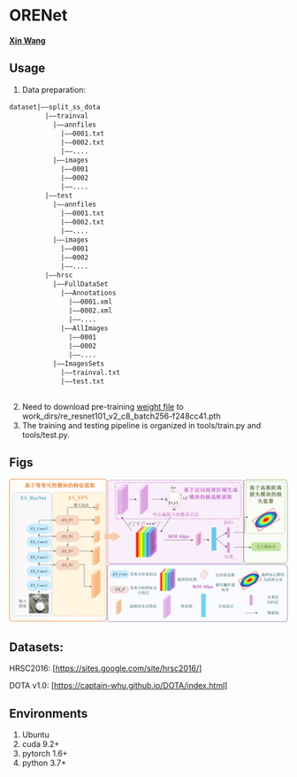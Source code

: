 # ORENet


#### [Xin Wang](https://github.com/WangXin81)




## Usage
1. Data preparation:

```
dataset|——split_ss_dota
         |——trainval
           |——annfiles
             |——0001.txt
             |——0002.txt
             |——....
           |——images
             |——0001
             |——0002
             |——....
         |——test
           |——annfiles
             |——0001.txt
             |——0002.txt
             |——....
           |——images 
             |——0001
             |——0002
             |——....
         |——hrsc
           |——FullDataSet
             |——Annotations
               |——0001.xml
               |——0002.xml
               |——....
             |——AllImages
               |——0001
               |——0002
               |——....
           |——ImagesSets
             |——trainval.txt
             |——test.txt
         
```

2. Need to download pre-training [weight file](https://drive.google.com/uc?id=1GmJzzHRgp5SvmGa6uj6n4GpCuYRT5RE9&export=download) to work_dirs/re_resnet101_v2_c8_batch256-f248cc41.pth
3. The training and testing pipeline is organized in tools/train.py and tools/test.py.



## Figs
![](https://github.com/WangXin81/ORENet2.0/blob/main/ORENet.jpg)


## Datasets:

HRSC2016: 
[https://sites.google.com/site/hrsc2016/]


DOTA v1.0: 
[https://captain-whu.github.io/DOTA/index.html]



## Environments

1. Ubuntu 
2. cuda 9.2+
3. pytorch 1.6+
4. python 3.7+

